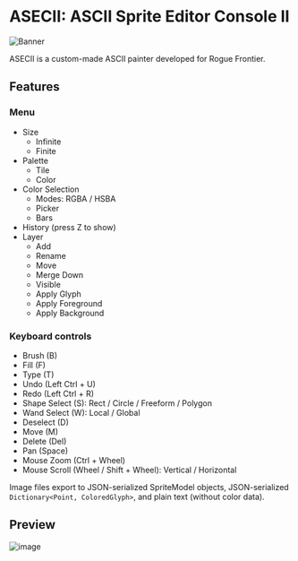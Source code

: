 # ASECII: ASCII Sprite Editor Console II

![Banner](https://user-images.githubusercontent.com/15680274/194045908-117d3e8a-4f01-41bb-b0a1-357310de8ea8.png)

ASECII is a custom-made ASCII painter developed for Rogue Frontier.
## Features
### Menu
- Size
  - Infinite
  - Finite
- Palette
  - Tile
  - Color
- Color Selection
  - Modes: RGBA / HSBA
  - Picker
  - Bars
- History (press Z to show)
- Layer
  - Add
  - Rename
  - Move
  - Merge Down
  - Visible
  - Apply Glyph
  - Apply Foreground
  - Apply Background
### Keyboard controls
- Brush (B)
- Fill (F)
- Type (T)
- Undo (Left Ctrl + U)
- Redo (Left Ctrl + R)
- Shape Select (S): Rect / Circle / Freeform / Polygon
- Wand Select (W): Local / Global
- Deselect (D)
- Move (M)
- Delete (Del)
- Pan (Space)
- Mouse Zoom (Ctrl + Wheel)
- Mouse Scroll (Wheel / Shift + Wheel): Vertical / Horizontal

Image files export to JSON-serialized SpriteModel objects, JSON-serialized `Dictionary<Point, ColoredGlyph>`, and plain text (without color data).

## Preview
![image](https://user-images.githubusercontent.com/15680274/194050053-8676dd42-e4f7-4cb6-99cd-8e518c891cb5.png)
